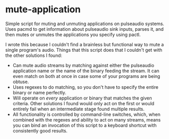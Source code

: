 mute-application
================

Simple script for muting and unmuting applications on pulseaudio
systems. Uses pacmd to get information about pulseaudio sink inputs,
parses it, and then mutes or unmutes the applications you specify
using pactl.

I wrote this because I couldn't find a brainless but functional way to
mute a single program's audio. Things that this script does that I
couldn't get with the other solutions I found:
* Can mute audio streams by matching against either the pulseaudio
  application name or the name of the binary feeding the stream. It
  can even match on both at once in case some of your programs are
  being obtuse.
* Uses regexes to do matching, so you don't have to specify the entire
  binary or name perfectly.
* Will operate on _every_ application or binary that matches the
  given criteria. Other solutions I found would only act on the first
  or would entirely fail when an intermediate stage found multiple
  results.
* All functionality is controlled by command-line switches, which, when
  combined with the regexes and ability to act on many streams, means
  you can bind an invocation of this script to a keyboard shortcut
  with consistently good results.
